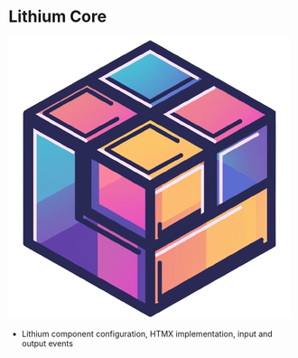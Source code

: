 # Lithium Core
![](assets/neotran_Logo_for_web_frontend_framework_use_concept_LitJS_HTMX__73e16c35-3a42-49b0-b4ec-217fc816c256-removebg-preview.png)

- Lithium component configuration, HTMX implementation, input and output events
